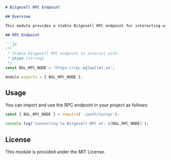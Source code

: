 ```markdown
# Bitgesell RPC Endpoint

## Overview

This module provides a stable Bitgesell RPC endpoint for interacting with the Bitgesell blockchain.

## RPC Endpoint

```js
/**
 * Stable Bitgesell RPC endpoint to interact with.
 * @type {string}
 */
const BGL_RPC_NODE = 'https://rpc.bglwallet.io';

module.exports = { BGL_RPC_NODE };
```

## Usage

You can import and use the RPC endpoint in your project as follows:

```js
const { BGL_RPC_NODE } = require('./path/to/rpc');

console.log(`Connecting to Bitgesell RPC at: ${BGL_RPC_NODE}`);
```

## License

This module is provided under the MIT License.
```